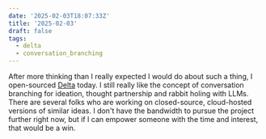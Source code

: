 ```yaml
---
date: '2025-02-03T18:07:33Z'
title: '2025-02-03'
draft: false
tags:
  - delta
  - conversation_branching
---
```


After more thinking than I really expected I would do about such a thing, I open-sourced [Delta](https://github.com/danielcorin/delta) today.
I still really like the concept of conversation branching for ideation, thought partnership and rabbit holing with LLMs.
There are several folks who are working on closed-source, cloud-hosted versions of similar ideas.
I don't have the bandwidth to pursue the project further right now, but if I can empower someone with the time and interest, that would be a win.
